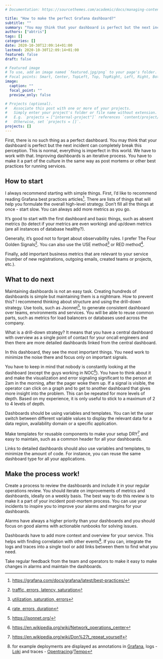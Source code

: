 ```yaml
---
# Documentation: https://sourcethemes.com/academic/docs/managing-content/

title: "How to make the perfect Grafana dashboard?"
subtitle: ""
summary: "You may think that your dashboard is perfect but the next incident can completely break this perception."
authors: ["abtris"]
tags: []
categories: []
date: 2020-10-30T12:09:14+01:00
lastmod: 2020-10-30T12:09:14+01:00
featured: false
draft: false

# Featured image
# To use, add an image named `featured.jpg/png` to your page's folder.
# Focal points: Smart, Center, TopLeft, Top, TopRight, Left, Right, BottomLeft, Bottom, BottomRight.
image:
  caption: ""
  focal_point: ""
  preview_only: false

# Projects (optional).
#   Associate this post with one or more of your projects.
#   Simply enter your project's folder or file name without extension.
#   E.g. `projects = ["internal-project"]` references `content/project/deep-learning/index.md`.
#   Otherwise, set `projects = []`.
projects: []
---
```


First, there is no such thing as a perfect dashboard. You may think that your dashboard is perfect but the next incident can completely break this perception. This is normal, everything is imperfect in this world. We have to work with that. Improving dashboards is an iterative process. You have to make it a part of the culture in the same way as post mortems or other best practices for running services.

## How to start

I always recommend starting with simple things. First, I’d like to recommend reading Grafana best practices articles[^1]. There are lists of things that will help you formulate the overall high-level strategy. Don’t fill all the things at once - start slow. You can always add more metrics as you go.

It’s good to start with the first dashboard and basic things, such as absent metrics (to detect if your metrics are even working) and up/down metrics (are all instances of database healthy?).

Generally, it’s good not to forget about observability rules. I prefer The Four Golden Signals[^2]. You can also use the USE method[^3] or RED method[^4].

Finally, add important business metrics that are relevant to your service (number of new registrations, outgoing emails, created teams or projects, etc.).

## What to do next

Maintaining dashboards is not an easy task. Creating hundreds of dashboards is simple but maintaining them is a nightmare. How to prevent this? I recommend thinking about structure and using the drill-down strategy. Use tools, such as Jsonnet[^5], to generate consistent dashboard over teams, environments and services. You will be able to reuse common parts, such as metrics for load balancers or databases used across the company.

What is a drill-down strategy? It means that you have a central dashboard with overview as a single point of contact for your oncall engineers and then there are more detailed dashboards linked from the central dashboard.

In this dashboard, they see the most important things. You need work to minimize the noise there and focus only on important signals.

You have to keep in mind that nobody is constantly looking at the dashboard (except the guys working in NOC[^6]). You have to think about it and make the visualization and error signaling significant to the person at 2am in the morning, after the pager woke them up. If a signal is visible, the operator can click on a graph and to get to another dashboard that gives more insight into the problem. This can be repeated for more levels of depth. Based on my experience, it is only useful to stick to a maximum of 2 to 4 levels of depth.

Dashboards should be using variables and templates. You can let the user switch between different variable values to display the relevant data for a data region, availability domain or a specific application.

Make templates for reusable components to make your setup DRY[^7] and easy to maintain, such as a common header for all your dashboards.

Links to detailed dashboards should also use variables and templates, to minimize the amount of code. For instance, you can reuse the same dashboard type for all your applications.

## Make the process work!

Create a process to review the dashboards and include it in your regular operations review. You should iterate on improvements of metrics and dashboards, ideally on a weekly basis. The best way to do this review is to make it a part of your incident post-mortem process. You can use your incidents to inspire you to improve your alarms and margins for your dashboards.

Alarms have always a higher priority than your dashboards and you should focus on good alarms with actionable runbooks for solving issues.

Dashboards have to add more context and overview for your service. This helps with finding correlation with other events[^8]. If you can, integrate the logs and traces into a single tool or add links between them to find what you need.

Take regular feedback from the team and operators to make it easy to make changes in alarms and maintain the dashboards.


[^1]: https://grafana.com/docs/grafana/latest/best-practices/
[^2]: [traffic, errors, latency, saturation](https://landing.google.com/sre/sre-book/chapters/monitoring-distributed-systems/#xref_monitoring_golden-signals)
[^3]: [utilization, saturation, errors](http://www.brendangregg.com/usemethod.html)
[^4]: [rate, errors, duration](https://www.slideshare.net/grafana/the-red-method-how-to-monitoring-your-microservices)
[^5]: https://jsonnet.org/
[^6]: https://en.wikipedia.org/wiki/Network_operations_center
[^7]: https://en.wikipedia.org/wiki/Don%27t_repeat_yourself
[^8]: for example deployments are displayed as annotations in [Grafana](https://grafana.com/), logs - [Loki](https://grafana.com/oss/loki/) and traces - [Opentracing](https://opentracing.io/)/[Tempo](https://grafana.com/oss/tempo/)

